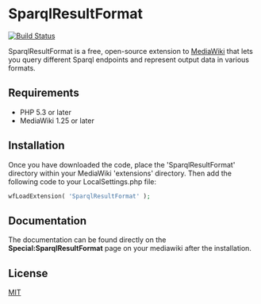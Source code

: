 # SparqlResultFormat

[![Build Status](https://travis-ci.org/imolainformatica/SparqlResultFormat.svg?branch=master)](https://travis-ci.org/imolainformatica/SparqlResultFormat)

SparqlResultFormat is a free, open-source extension to [MediaWiki](https://www.semantic-mediawiki.org/wiki/MediaWiki) that lets you query different Sparql endpoints and represent output data in various formats.

## Requirements

- PHP 5.3 or later
- MediaWiki 1.25 or later

## Installation

Once you have downloaded the code, place the 'SparqlResultFormat' directory within your
MediaWiki 'extensions' directory. Then add the following code to your LocalSettings.php file:

```php
wfLoadExtension( 'SparqlResultFormat' );
```


## Documentation

The documentation can be found directly on the **Special:SparqlResultFormat** page on your mediawiki after the installation.


## License

[MIT](LICENSE.md)